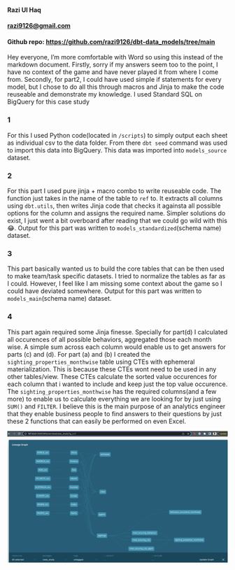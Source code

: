 
#### Razi Ul Haq
#### razi9126@gmail.com
#### Github repo: https://github.com/razi9126/dbt-data_models/tree/main

Hey everyone,
I’m more comfortable with Word so using this instead of the markdown document.
Firstly, sorry if my answers seem too to the point, I have no context of the game and have never played it from where I come from.  Secondly, for part2, I could have used simple if statements for every model, but I chose to do all this through macros and Jinja to make the code reuseable and demonstrate my knowledge.
I used Standard SQL on BigQuery for this case study

### 1
For this I used Python code(located in `/scripts`) to simply output each sheet as individual csv to the data folder. From there `dbt seed` command was used to import this data into BigQuery. This data was imported into `models_source` dataset.

### 2
For this part I used pure jinja + macro combo to write reuseable code. The function just takes in the name of the table to `ref` to. It extracts all columns using `dbt.utils`, then writes Jinja code that checks it againsta all possible options for the column and assigns the required name. Simpler solutions do exist, I just went a bit overboard after reading that we could go wild with this 😂. Output for this part was written to `models_standardized`(schema name) dataset.

### 3
This part basically wanted us to build the core tables that can be then used to make team/task specific datasets. I tried to normalize the tables as far as I could. However, I feel like I am missing some context about the game so I could have deviated somewhere.  Output for this part was written to `models_main`(schema name) dataset.

### 4
This part again required some Jinja finesse. Specially for part(d) I calculated all occurences of all possible behaviors, aggregated those each month wise. A simple sum across each column would enable us to get answers for parts (c) and (d). For part (a) and (b) I created the `sighting_properties_monthwise` table using CTEs with ephemeral materialization. This is because these CTEs wont need to be used in any other tables/view. These CTEs calculate the sorted value occurences for each column that i wanted to include and keep just the top value occurence. The `sighting_properties_monthwise` has the required columns(and a few more) to enable us to calculate everything we are looking for by just using `SUM()` and `FILTER`. I believe this is the main purpose of an analytics engineer that they enable business people to find answers to their questions by just these 2 functions that can easily be performed on even Excel.

![Alt text](/image/lineage.png "Lineage")


